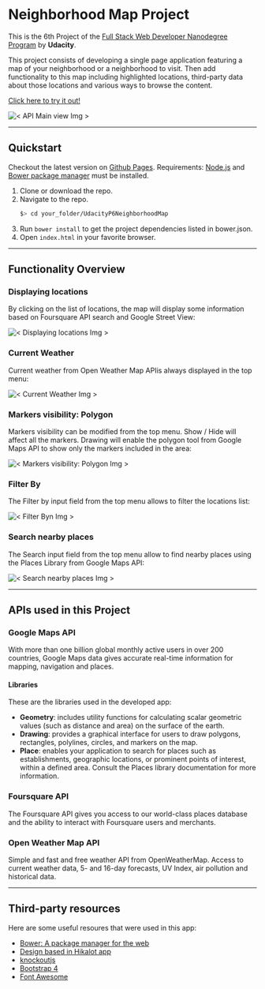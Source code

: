 # Neighborhood Map Project

This is the 6th Project of the [Full Stack Web Developer Nanodegree Program](https://www.udacity.com/course/full-stack-web-developer-nanodegree--nd004) by **Udacity**.

This project consists of developing a single page application featuring a map of your neighborhood or a neighborhood to visit. Then add functionality to this map including highlighted locations, third-party data about those locations and various ways to browse the content.

[Click here to try it out!](https://neigborhoodmap.herokuapp.com/index.html)


![< API Main view Img >](./screenshots/landing.png)



----------


## Quickstart
Checkout the latest version on [Github Pages](https://github.com/nitsuga1986/UdacityP6Neighborhood-Map).
Requirements: [Node.js](https://nodejs.org/en/)  and [Bower package manager](https://bower.io/) must be installed.

1. Clone or download the repo.
2. Navigate to the repo.
    ```bash
    $> cd your_folder/UdacityP6NeighborhoodMap
    ```
3. Run `bower install` to get the project dependencies listed in bower.json.
4. Open `index.html` in your favorite browser.

----------


## Functionality Overview

### Displaying locations
By clicking on the list of locations, the map will display some information based on Foursquare API search and Google Street View:

![< Displaying locations Img >](./screenshots/functionality_1.png)


### Current Weather
Current weather from Open Weather Map APIis always displayed in the top menu:

![< Current Weather Img >](./screenshots/functionality_2.png)


### Markers visibility: Polygon
Markers visibility can be modified from the top menu. Show / Hide will affect all the markers. Drawing will enable the polygon tool from Google Maps API to show only the markers included in the area:

![< Markers visibility: Polygon Img >](./screenshots/functionality_3.png)


### Filter By
The Filter by input field from the top menu allows to filter the locations list:

![< Filter Byn Img >](./screenshots/functionality_4.png)


### Search nearby places
The Search input field from the top menu allow to find nearby places using the Places Library from Google Maps API:

![< Search nearby places Img >](./screenshots/functionality_5.png)



----------


## APIs used in this Project


### Google Maps API
With more than one billion global monthly active users in over 200 countries, Google Maps data gives accurate real-time information for mapping, navigation and places.
#### Libraries
These are the libraries used in the developed app:
 - **Geometry**: includes utility functions for calculating scalar geometric values (such as distance and area) on the surface of the earth.
 - **Drawing**: provides a graphical interface for users to draw polygons, rectangles, polylines, circles, and markers on the map.
 - **Place**: enables your application to search for places such as establishments, geographic locations, or prominent points of interest, within a defined area. Consult the Places library documentation for more information.

### Foursquare API
The Foursquare API gives you access to our world-class places database and the ability to interact with Foursquare users and merchants.

### Open Weather Map API
Simple and fast and free weather API from OpenWeatherMap. Access to current weather data, 5- and 16-day forecasts, UV Index, air pollution and historical data.




----------


## Third-party resources
Here are some useful resoures that were used in this app:
- [Bower: A package manager for the web](https://bower.io/)
- [Design based in Hikalot app](https://github.com/jonwonglam/udacity-hikalot)
- [knockoutjs](http://knockoutjs.com/)
- [Bootstrap 4](https://getbootstrap.com/)
- [Font Awesome](http://fontawesome.io/)
